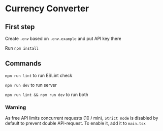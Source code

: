 # Currency Converter

## First step

Create `.env` based on `.env.example` and put API key there

Run `npm install`

## Commands
`npm run lint` to run ESLint check

`npm run dev` to run server

`npm run lint && npm run dev` to run both

### Warning
As free API limits concurrent requests (10 / min), `Strict mode` is disabled by default to prevent double API-request. 
To enable it, add it to `main.tsx`


